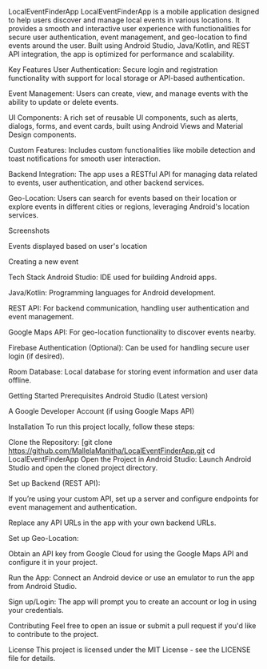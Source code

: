 LocalEventFinderApp
LocalEventFinderApp is a mobile application designed to help users discover and manage local events in various locations. It provides a smooth and interactive user experience with functionalities for secure user authentication, event management, and geo-location to find events around the user. Built using Android Studio, Java/Kotlin, and REST API integration, the app is optimized for performance and scalability.

Key Features
User Authentication: Secure login and registration functionality with support for local storage or API-based authentication.

Event Management: Users can create, view, and manage events with the ability to update or delete events.

UI Components: A rich set of reusable UI components, such as alerts, dialogs, forms, and event cards, built using Android Views and Material Design components.

Custom Features: Includes custom functionalities like mobile detection and toast notifications for smooth user interaction.

Backend Integration: The app uses a RESTful API for managing data related to events, user authentication, and other backend services.

Geo-Location: Users can search for events based on their location or explore events in different cities or regions, leveraging Android's location services.

Screenshots

Events displayed based on user's location


Creating a new event

Tech Stack
Android Studio: IDE used for building Android apps.

Java/Kotlin: Programming languages for Android development.

REST API: For backend communication, handling user authentication and event management.

Google Maps API: For geo-location functionality to discover events nearby.

Firebase Authentication (Optional): Can be used for handling secure user login (if desired).

Room Database: Local database for storing event information and user data offline.

Getting Started
Prerequisites
Android Studio (Latest version)

A Google Developer Account (if using Google Maps API)

Installation
To run this project locally, follow these steps:

Clone the Repository:
[git clone https://github.com/MallelaManitha/LocalEventFinderApp.git
cd LocalEventFinderApp
Open the Project in Android Studio: Launch Android Studio and open the cloned project directory.

Set up Backend (REST API):

If you’re using your custom API, set up a server and configure endpoints for event management and authentication.

Replace any API URLs in the app with your own backend URLs.

Set up Geo-Location:

Obtain an API key from Google Cloud for using the Google Maps API and configure it in your project.

Run the App: Connect an Android device or use an emulator to run the app from Android Studio.

Sign up/Login: The app will prompt you to create an account or log in using your credentials.

Contributing
Feel free to open an issue or submit a pull request if you'd like to contribute to the project.

License
This project is licensed under the MIT License - see the LICENSE file for details.
